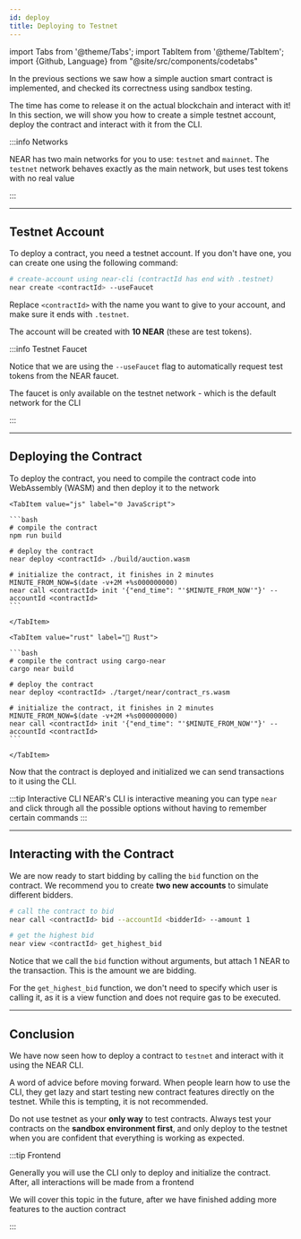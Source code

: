 ```yaml
---
id: deploy
title: Deploying to Testnet
---
```


import Tabs from '@theme/Tabs';
import TabItem from '@theme/TabItem';
import {Github, Language} from "@site/src/components/codetabs"

In the previous sections we saw how a simple auction smart contract is implemented, and checked its correctness using sandbox testing.

The time has come to release it on the actual blockchain and interact with it! In this section, we will show you how to create a simple testnet account, deploy the contract and interact with it from the CLI.

:::info Networks

NEAR has two main networks for you to use: `testnet` and `mainnet`. The `testnet` network behaves exactly as the main network, but uses test tokens with no real value

:::

---

## Testnet Account

To deploy a contract, you need a testnet account. If you don't have one, you can create one using the following command:

```bash
# create-account using near-cli (contractId has end with .testnet)
near create <contractId> --useFaucet
```

Replace `<contractId>` with the name you want to give to your account, and make sure it ends with `.testnet`.

The account will be created with **10 NEAR** (these are test tokens).

:::info Testnet Faucet

Notice that we are using the `--useFaucet` flag to automatically request test tokens from the NEAR faucet. 

The faucet is only available on the testnet network - which is the default network for the CLI

:::

---

## Deploying the Contract

To deploy the contract, you need to compile the contract code into WebAssembly (WASM) and then deploy it to the network

<Tabs groupId="code-tabs">

    <TabItem value="js" label="🌐 JavaScript">

    ```bash
    # compile the contract
    npm run build

    # deploy the contract
    near deploy <contractId> ./build/auction.wasm

    # initialize the contract, it finishes in 2 minutes
    MINUTE_FROM_NOW=$(date -v+2M +%s000000000)
    near call <contractId> init '{"end_time": "'$MINUTE_FROM_NOW'"}' --accountId <contractId>
    ```

    </TabItem>

    <TabItem value="rust" label="🦀 Rust">

    ```bash
    # compile the contract using cargo-near
    cargo near build

    # deploy the contract
    near deploy <contractId> ./target/near/contract_rs.wasm

    # initialize the contract, it finishes in 2 minutes
    MINUTE_FROM_NOW=$(date -v+2M +%s000000000)
    near call <contractId> init '{"end_time": "'$MINUTE_FROM_NOW'"}' --accountId <contractId>
    ```

    </TabItem>

</Tabs>


Now that the contract is deployed and initialized we can send transactions to it using the CLI. 

:::tip Interactive CLI
NEAR's CLI is interactive meaning you can type `near` and click through all the possible options without having to remember certain commands
:::

---

## Interacting with the Contract
We are now ready to start bidding by calling the `bid` function on the contract. We recommend you to create **two new accounts** to simulate different bidders.

```bash
# call the contract to bid 
near call <contractId> bid --accountId <bidderId> --amount 1

# get the highest bid
near view <contractId> get_highest_bid
```

Notice that we call the `bid` function without arguments, but attach 1 NEAR to the transaction. This is the amount we are bidding.

For the `get_highest_bid` function, we don't need to specify which user is calling it, as it is a view function and does not require gas to be executed.

---

## Conclusion 

We have now seen how to deploy a contract to `testnet` and interact with it using the NEAR CLI.

A word of advice before moving forward. When people learn how to use the CLI, they get lazy and start testing new contract features directly on the testnet. While this is tempting, it is not recommended.

Do not use testnet as your **only way** to test contracts. Always test your contracts on the **sandbox environment first**, and only deploy to the testnet when you are confident that everything is working as expected.

:::tip Frontend

Generally you will use the CLI only to deploy and initialize the contract. After, all interactions will be made from a frontend

We will cover this topic in the future, after we have finished adding more features to the auction contract

:::